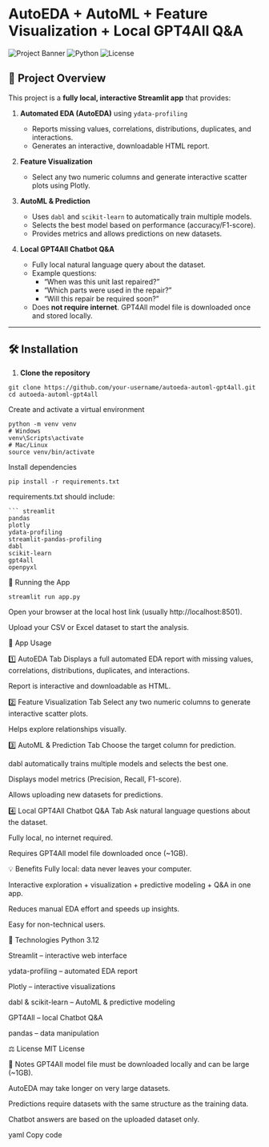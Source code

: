 # AutoEDA + AutoML + Feature Visualization + Local GPT4All Q&A

![Project Banner](https://img.shields.io/badge/Streamlit-EDA%20Dashboard-blue)
![Python](https://img.shields.io/badge/Python-3.12-green)
![License](https://img.shields.io/badge/License-MIT-yellow)

## 📌 Project Overview

This project is a **fully local, interactive Streamlit app** that provides:

1. **Automated EDA (AutoEDA)** using `ydata-profiling`  
   - Reports missing values, correlations, distributions, duplicates, and interactions.  
   - Generates an interactive, downloadable HTML report.  

2. **Feature Visualization**  
   - Select any two numeric columns and generate interactive scatter plots using Plotly.  

3. **AutoML & Prediction**  
   - Uses `dabl` and `scikit-learn` to automatically train multiple models.  
   - Selects the best model based on performance (accuracy/F1-score).  
   - Provides metrics and allows predictions on new datasets.  

4. **Local GPT4All Chatbot Q&A**  
   - Fully local natural language query about the dataset.  
   - Example questions:  
     - “When was this unit last repaired?”  
     - “Which parts were used in the repair?”  
     - “Will this repair be required soon?”  
   - Does **not require internet**. GPT4All model file is downloaded once and stored locally.  

---

## 🛠️ Installation

1. **Clone the repository**

```
git clone https://github.com/your-username/autoeda-automl-gpt4all.git
cd autoeda-automl-gpt4all
```

Create and activate a virtual environment
```
python -m venv venv
# Windows
venv\Scripts\activate
# Mac/Linux
source venv/bin/activate
```
Install dependencies

```
pip install -r requirements.txt
```
requirements.txt should include:
```ىشس
``` streamlit
pandas
plotly
ydata-profiling
streamlit-pandas-profiling
dabl
scikit-learn
gpt4all
openpyxl
```

🚀 Running the App
```
streamlit run app.py
```
Open your browser at the local host link (usually http://localhost:8501).

Upload your CSV or Excel dataset to start the analysis.

📂 App Usage

1️⃣ AutoEDA Tab
Displays a full automated EDA report with missing values, correlations, distributions, duplicates, and interactions.

Report is interactive and downloadable as HTML.

2️⃣ Feature Visualization Tab
Select any two numeric columns to generate interactive scatter plots.

Helps explore relationships visually.

3️⃣ AutoML & Prediction Tab
Choose the target column for prediction.

dabl automatically trains multiple models and selects the best one.

Displays model metrics (Precision, Recall, F1-score).

Allows uploading new datasets for predictions.

4️⃣ Local GPT4All Chatbot Q&A Tab
Ask natural language questions about the dataset.

Fully local, no internet required.

Requires GPT4All model file downloaded once (~1GB).

💡 Benefits
Fully local: data never leaves your computer.

Interactive exploration + visualization + predictive modeling + Q&A in one app.

Reduces manual EDA effort and speeds up insights.

Easy for non-technical users.

🧰 Technologies
Python 3.12

Streamlit – interactive web interface

ydata-profiling – automated EDA report

Plotly – interactive visualizations

dabl & scikit-learn – AutoML & predictive modeling

GPT4All – local Chatbot Q&A

pandas – data manipulation

⚖️ License
MIT License

📌 Notes
GPT4All model file must be downloaded locally and can be large (~1GB).

AutoEDA may take longer on very large datasets.

Predictions require datasets with the same structure as the training data.

Chatbot answers are based on the uploaded dataset only.

yaml
Copy code
